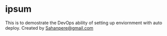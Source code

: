 # ipsum
This is to demostrate the DevOps ability of setting up enviornment with auto deploy.
Created by Sahanpere@gmail.com

